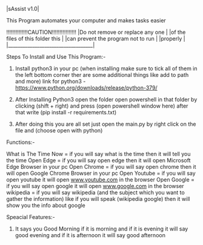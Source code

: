 |sAssist v1.0|

This Program automates your computer and makes tasks easier

!!!!!!!!!!!!!!CAUTION!!!!!!!!!!!!!!!!
|Do not remove or replace any one   |
|of the files of this folder this   |
|can prevent the program not to run |
|properly                           |
|___________________________________|

Steps To Install and Use This Program:-

1. Install python3 in your pc (when installing make sure to tick all of them in the left bottom corner ther are some additional things like add to path and more) 
  link for python3 - https://www.python.org/downloads/release/python-379/

2. After Installing Python3 open the folder open powershell in that folder by clicking (shift + right) and press (open powershell window here) after that write (pip install -r requirements.txt)

3. After doing this you are all set just open the main.py by right click on the file and (choose open with python) 

Functions:-

What is The Time Now = if you will say what is the time then it will tell you the time
Open Edge            = if you will say open edge then it will open Microsoft Edge Browser in your pc
Open Chrome          = if you will say open chrome then it will open Google Chrome Browser in your pc 
Open Youtube         = if you will say open youtube it will open www.youtube.com in the browser
Open Google          = if you will say open google it will open www.google.com in the browser
wikipedia            = if you will say wikipedia (and the subject which you want to gather the information) like if you will speak (wikipedia google) then it will show you the info about google
 
Speacial Features:-

1. It says you Good Morning if it is morning and if it is evening it will say good evening and if it is afternoon it will say good afternoon
